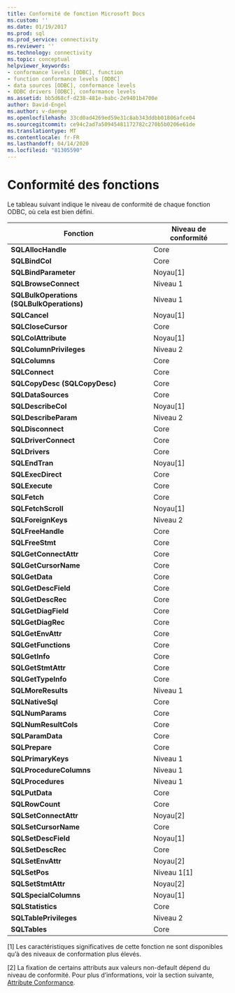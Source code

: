 ```yaml
---
title: Conformité de fonction Microsoft Docs
ms.custom: ''
ms.date: 01/19/2017
ms.prod: sql
ms.prod_service: connectivity
ms.reviewer: ''
ms.technology: connectivity
ms.topic: conceptual
helpviewer_keywords:
- conformance levels [ODBC], function
- function conformance levels [ODBC]
- data sources [ODBC], conformance levels
- ODBC drivers [ODBC], conformance levels
ms.assetid: bb5d68cf-d238-481e-babc-2e9401b4700e
author: David-Engel
ms.author: v-daenge
ms.openlocfilehash: 33cd0ad4269ed59e31c8ab343ddbb01806afce04
ms.sourcegitcommit: ce94c2ad7a50945481172782c270b5b0206e61de
ms.translationtype: MT
ms.contentlocale: fr-FR
ms.lasthandoff: 04/14/2020
ms.locfileid: "81305590"
---
```

# <a name="function-conformance"></a>Conformité des fonctions
Le tableau suivant indique le niveau de conformité de chaque fonction ODBC, où cela est bien défini.  
  
|Fonction|Niveau de conformité|  
|--------------|-----------------------|  
|**SQLAllocHandle**|Core|  
|**SQLBindCol**|Core|  
|**SQLBindParameter**|Noyau[1]|  
|**SQLBrowseConnect**|Niveau 1|  
|**SQLBulkOperations (SQLBulkOperations)**|Niveau 1|  
|**SQLCancel**|Noyau[1]|  
|**SQLCloseCursor**|Core|  
|**SQLColAttribute**|Noyau[1]|  
|**SQLColumnPrivileges**|Niveau 2|  
|**SQLColumns**|Core|  
|**SQLConnect**|Core|  
|**SQLCopyDesc (SQLCopyDesc)**|Core|  
|**SQLDataSources**|Core|  
|**SQLDescribeCol**|Noyau[1]|  
|**SQLDescribeParam**|Niveau 2|  
|**SQLDisconnect**|Core|  
|**SQLDriverConnect**|Core|  
|**SQLDrivers**|Core|  
|**SQLEndTran**|Noyau[1]|  
|**SQLExecDirect**|Core|  
|**SQLExecute**|Core|  
|**SQLFetch**|Core|  
|**SQLFetchScroll**|Noyau[1]|  
|**SQLForeignKeys**|Niveau 2|  
|**SQLFreeHandle**|Core|  
|**SQLFreeStmt**|Core|  
|**SQLGetConnectAttr**|Core|  
|**SQLGetCursorName**|Core|  
|**SQLGetData**|Core|  
|**SQLGetDescField**|Core|  
|**SQLGetDescRec**|Core|  
|**SQLGetDiagField**|Core|  
|**SQLGetDiagRec**|Core|  
|**SQLGetEnvAttr**|Core|  
|**SQLGetFunctions**|Core|  
|**SQLGetInfo**|Core|  
|**SQLGetStmtAttr**|Core|  
|**SQLGetTypeInfo**|Core|  
|**SQLMoreResults**|Niveau 1|  
|**SQLNativeSql**|Core|  
|**SQLNumParams**|Core|  
|**SQLNumResultCols**|Core|  
|**SQLParamData**|Core|  
|**SQLPrepare**|Core|  
|**SQLPrimaryKeys**|Niveau 1|  
|**SQLProcedureColumns**|Niveau 1|  
|**SQLProcedures**|Niveau 1|  
|**SQLPutData**|Core|  
|**SQLRowCount**|Core|  
|**SQLSetConnectAttr**|Noyau[2]|  
|**SQLSetCursorName**|Core|  
|**SQLSetDescField**|Noyau[1]|  
|**SQLSetDescRec**|Core|  
|**SQLSetEnvAttr**|Noyau[2]|  
|**SQLSetPos**|Niveau 1[1]|  
|**SQLSetStmtAttr**|Noyau[2]|  
|**SQLSpecialColumns**|Noyau[1]|  
|**SQLStatistics**|Core|  
|**SQLTablePrivileges**|Niveau 2|  
|**SQLTables**|Core|  
  
 [1] Les caractéristiques significatives de cette fonction ne sont disponibles qu’à des niveaux de conformation plus élevés.  
  
 [2] La fixation de certains attributs aux valeurs non-default dépend du niveau de conformité. Pour plus d’informations, voir la section suivante, [Attribute Conformance](../../../odbc/reference/develop-app/attribute-conformance.md).
